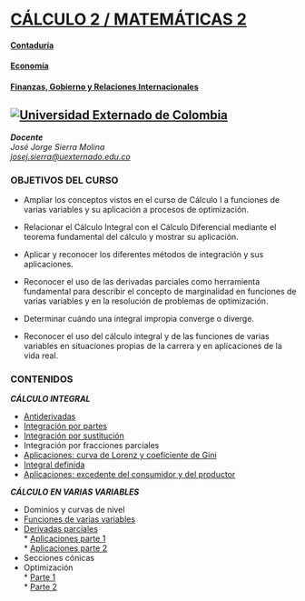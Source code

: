 # [CÁLCULO 2 / MATEMÁTICAS 2](https://twitter.com/Calculo2_UEC)
#### [Contaduría](https://www.uexternado.edu.co/contaduria-publica/)    
#### [Economía](https://www.uexternado.edu.co/economia/)    
#### [Finanzas, Gobierno y Relaciones Internacionales](https://www.uexternado.edu.co/finanzas-gobierno-y-relaciones-internacionales/)    
## [![Universidad Externado de Colombia](https://www.uexternado.edu.co/wp-content/themes/externado_theme/images/logo-uec.svg)](https://www.uexternado.edu.co/)  
 
***Docente***  
*José Jorge Sierra Molina*  
*josej.sierra@uexternado.edu.co*

### OBJETIVOS DEL CURSO
*	Ampliar los conceptos vistos en el curso de Cálculo I a funciones de varias variables y su aplicación a procesos de optimización.

*	Relacionar el Cálculo Integral con el Cálculo Diferencial mediante el teorema fundamental del cálculo y mostrar su aplicación. 

*	Aplicar y reconocer los diferentes métodos de integración y sus aplicaciones.

*	Reconocer el uso de las derivadas parciales como herramienta fundamental para describir el concepto de marginalidad en funciones de varias variables y en la resolución de problemas de optimización.

*	Determinar cuándo una integral impropia converge o diverge.

*	Reconocer el uso del cálculo integral y de las funciones de varias variables en situaciones propias de la carrera y en aplicaciones de la vida real.

### CONTENIDOS

  ***CÁLCULO INTEGRAL***
  * [Antiderivadas](Antiderivadas.html)
  * [Integración por partes](Integración_por_partes.html)
  * [Integración por sustitución](IntegracionSustitucion.html)
  * Integración por fracciones parciales
  * [Aplicaciones: curva de Lorenz y coeficiente de Gini](Coeficiente_de_Gini.html)
  * [Integral definida](Integral_definida_y_áreas.html)
  * [Aplicaciones: excedente del consumidor y del productor](Excedentes.html)
  
  ***CÁLCULO EN VARIAS VARIABLES***
  * Dominios y curvas de nivel
  * [Funciones de varias variables](Funciones_de_dos_Variables.html)
  * [Derivadas parciales](Derivadas_Parciales.html)  
        * [Aplicaciones parte 1](Derivadas_parciales_Ejercicios_est.html)  
        * [Aplicaciones parte 2](Derivadas_parciales_Ejercicios.html)
  * Secciones cónicas
  * Optimización  
        * [Parte 1](Optimizaciónvv.html)  
        * [Parte 2](Optimizaciónvv_est.html)
  



